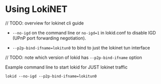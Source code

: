 # Using LokiNET

// TODO: overview for lokinet cli guide

* `--no-igd` on the command line or `no-igd=1` in lokid.conf to disable IGD
  (UPnP port forwarding negotiation).
  
* `--p2p-bind-ifname=lokitun0` to bind to just the lokinet tun interface 


// TODO: note which version of lokid has `--p2p-bind-ifname` option
  
Example command line to start lokid for JUST lokinet traffic

    lokid --no-igd --p2p-bind-ifname=lokitun0
